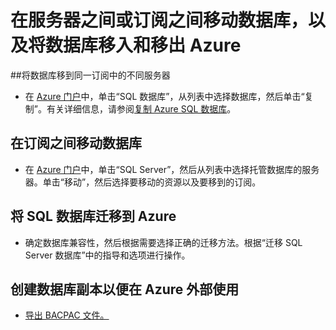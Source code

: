 <properties
	pageTitle="在服务器之间或订阅之间移动数据库，以及将数据库移入和移出 Azure。"
	description="在 Azure SQL 数据库中复制、移动和迁移数据与数据库的快速步骤。"
	services="sql-database"
	documentationCenter=""
	authors="v-shysun"
	manager="msmets"
	editor=""/>

<tags
	ms.service="sql-database"
	ms.date="12/11/2015"
	wacn.date="05/16/2016"/>

# 在服务器之间或订阅之间移动数据库，以及将数据库移入和移出 Azure
##将数据库移到同一订阅中的不同服务器
- 在 [Azure 门户](https://manage.windowsazure.cn)中，单击“SQL 数据库”，从列表中选择数据库，然后单击“复制”。有关详细信息，请参阅[复制 Azure SQL 数据库](/documentation/articles/sql-database-copy)。

## 在订阅之间移动数据库
- 在 [Azure 门户](https://manage.windowsazure.cn)中，单击“SQL Server”，然后从列表中选择托管数据库的服务器。单击“移动”，然后选择要移动的资源以及要移到的订阅。

## 将 SQL 数据库迁移到 Azure
- 确定数据库兼容性，然后根据需要选择正确的迁移方法。根据“迁移 SQL Server 数据库”中的指导和选项进行操作。

## 创建数据库副本以便在 Azure 外部使用
- [导出 BACPAC 文件。](/documentation/articles/sql-database-export)

<!---HONumber=Mooncake_0118_2016-->
